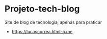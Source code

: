 # Projeto-tech-blog
 Site de blog de tecnologia, apenas para praticar 
- https://lucascorrea.html-5.me
